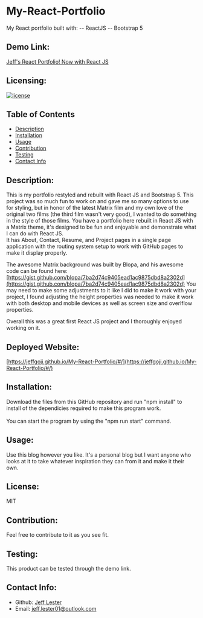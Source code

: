 # My-React-Portfolio
My React portfolio built with:
-- ReactJS
-- Bootstrap 5

## Demo Link:

[Jeff's React Portfolio! Now with React JS ](https://github.com/JeffGoji/My-React-Portfolio/)

## Licensing:

[![license](https://img.shields.io/badge/license-MIT-blue)](https://shields.io)

## Table of Contents

- [Description](#description)
- [Installation](#installation)
- [Usage](#usage)
- [Contribution](#contribution)
- [Testing](#testing)
- [Contact Info](#contact-info)

## Description:

This is my portfolio restyled and rebuilt with React JS and Bootstrap 5.
This project was so much fun to work on and gave me so many options to use for styling, but in honor of the latest Matrix film and my own love of the original two films (the third film wasn't very good), I wanted to do something in the style of those films.
You have a portfolio here rebuilt in React JS with a Matrix theme, it's designed to be fun and enjoyable and demonstrate what I can do with React JS.  
It has  About, Contact, Resume, and Project pages in a single page application with the routing system setup to work with GitHub pages to make it display properly.


The awesome Matrix background was built by Blopa, and his awesome code can be found here: [https://gist.github.com/blopa/7ba2d74c9405ead1ac9875dbd8a2302d](https://gist.github.com/blopa/7ba2d74c9405ead1ac9875dbd8a2302d)
You may need to make some adjustments to it like I did to make it work with your project, I found adjusting the height properties was needed to make it work with both desktop and mobile devices as well as screen size and overlflow properties.

Overall this was a great first React JS project and I thoroughly enjoyed working on it.

## Deployed Website:
[https://jeffgoji.github.io/My-React-Portfolio/#/](https://jeffgoji.github.io/My-React-Portfolio/#/)

## Installation:

Download the files from this GitHub repository and run "npm install" to install of the dependicies required to make this program work. 
<br />
<br />
You can start the program by using the "npm run start" command. 

## Usage:

Use this blog however you like. It's a personal blog but I want anyone who looks at it to take whatever inspiration they can from it and make it their own.

## License:

MIT

## Contribution:

Feel free to contribute to it as you see fit.

## Testing:

This product can be tested through the demo link.

## Contact Info:

- Github: [Jeff Lester](https://github.com/JeffGoji)
- Email: jeff.lester01@outlook.com
